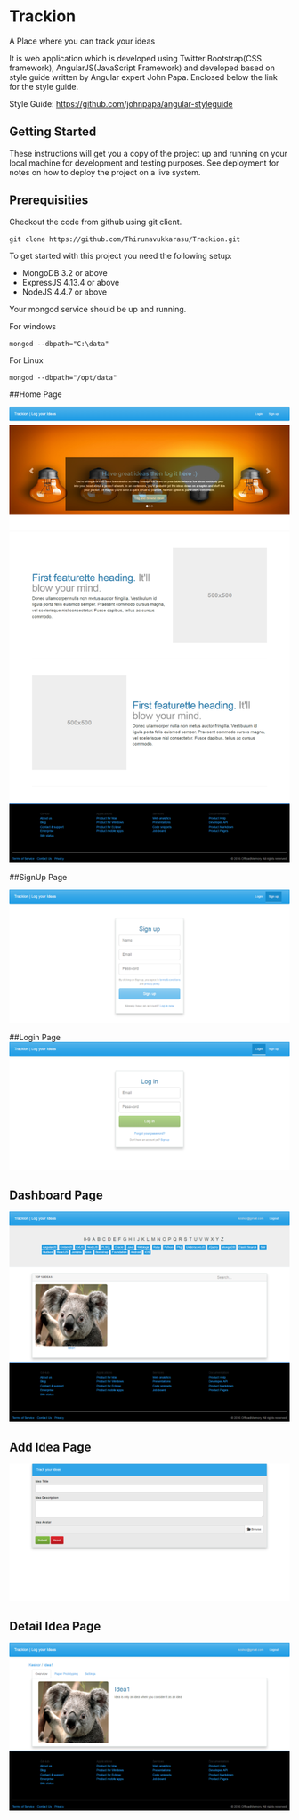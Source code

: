 # Trackion
A Place where you can track your ideas

It is web application which is developed using Twitter Bootstrap(CSS framework), AngularJS(JavaScript Framework) and 
developed based on style guide written by Angular expert John Papa. 
Enclosed below the link for the style guide.

Style Guide: https://github.com/johnpapa/angular-styleguide

## Getting Started

These instructions will get you a copy of the project up and running on your local machine for development and testing purposes. See deployment for notes on how to deploy the project on a live system.

## Prerequisities

Checkout the code from github using git client.

```
git clone https://github.com/Thirunavukkarasu/Trackion.git
```

To get started with this project you need the following setup:

* MongoDB 3.2 or above
* ExpressJS 4.13.4 or above
* NodeJS 4.4.7 or above

Your mongod service should be up and running.

For windows

```
mongod --dbpath="C:\data"
```

For Linux 

```
mongod --dbpath="/opt/data"
```

##Home Page

![Home Page](https://github.com/Thirunavukkarasu/Trackion/blob/master/client/images/pages/Home_Page.png)

##SignUp Page

![SignUp Page](https://github.com/Thirunavukkarasu/Trackion/blob/master/client/images/pages/Signup_Page.png)

##Login Page
![Login Page](https://github.com/Thirunavukkarasu/Trackion/blob/master/client/images/pages/Login_Page.png)

## Dashboard Page
![Dashboard Page](https://github.com/Thirunavukkarasu/Trackion/blob/master/client/images/pages/Dashboard_Page.png)

## Add Idea Page
![Add Idea Page](https://github.com/Thirunavukkarasu/Trackion/blob/master/client/images/pages/Add_Idea_Page.png)

## Detail Idea Page
![Detail Idea Page](https://github.com/Thirunavukkarasu/Trackion/blob/master/client/images/pages/Idea_Page.png)

